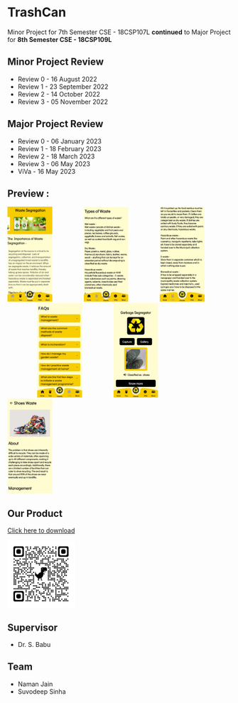 # TrashCan
Minor Project for 7th Semester CSE - 18CSP107L **continued** to Major Project for **8th Semester CSE - 18CSP109L**

<!---Link to Kaggle Notebook :

https://www.kaggle.com/code/suvooo/garbage-classification-keras-transfer-learning/edit -->

## Minor Project Review
- Review 0 - 16 August 2022
- Review 1 - 23 September 2022
- Review 2 - 14 October 2022
- Review 3 - 05 November 2022

## Major Project Review
- Review 0 - 06 January 2023
- Review 1 - 18 February 2023
- Review 2 - 18 March 2023
- Review 3 - 06 May 2023
- ViVa - 16 May 2023


## Preview : 

<p align="left">
<img width=20% src="./Application/App/assets/preview1.jpg"> &ensp;&ensp;&ensp;&ensp;&ensp;&ensp;&ensp;&ensp;&ensp;
<img width=20% src="./Application/App/assets/preview2.jpg"> &ensp;&ensp;&ensp;&ensp;&ensp;&ensp;&ensp;&ensp;&ensp; 
<img width=20% src="./Application/App/assets/preview3.jpg"> &ensp;&ensp;&ensp;&ensp;&ensp;&ensp;&ensp;&ensp;&ensp;
<img width=20% src="./Application/App/assets/preview4.jpg"> &ensp;&ensp;&ensp;&ensp;&ensp;&ensp;&ensp;&ensp;&ensp;
<img width=20% src="./Application/App/assets/preview5.jpg"> &ensp;&ensp;&ensp;&ensp;&ensp;&ensp;&ensp;&ensp;&ensp;
<img width=20% src="./Application/App/assets/preview6.jpg"> &ensp;&ensp;&ensp;&ensp;&ensp;&ensp;&ensp;&ensp;&ensp;
</p>

## Our Product
[Click here to download](https://drive.google.com/file/d/1WGyjP_dSOpoTMVstzfxC8CUooF86fvI-/view?usp=sharing) <br>

<img width=30% src="./Application/App/assets/applink.png"> &ensp;&ensp;&ensp;&ensp;&ensp;&ensp;&ensp;&ensp;&ensp;

## Supervisor
- Dr. S. Babu 

## Team
- Naman Jain
- Suvodeep Sinha
